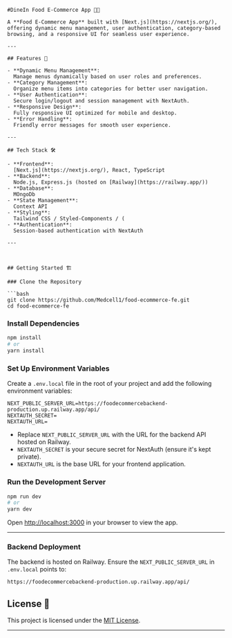 
```
#DineIn Food E-Commerce App 🍔🛒

A **Food E-Commerce App** built with [Next.js](https://nextjs.org/), offering dynamic menu management, user authentication, category-based browsing, and a responsive UI for seamless user experience.

---

## Features 🚀

- **Dynamic Menu Management**: 
  Manage menus dynamically based on user roles and preferences.
- **Category Management**: 
  Organize menu items into categories for better user navigation.
- **User Authentication**: 
  Secure login/logout and session management with NextAuth.
- **Responsive Design**: 
  Fully responsive UI optimized for mobile and desktop.
- **Error Handling**: 
  Friendly error messages for smooth user experience.

---

## Tech Stack 🛠️

- **Frontend**: 
  [Next.js](https://nextjs.org/), React, TypeScript
- **Backend**: 
  Node.js, Express.js (hosted on [Railway](https://railway.app/))
- **Database**: 
  MOngoDb
- **State Management**: 
  Context API 
- **Styling**: 
  Tailwind CSS / Styled-Components / (
- **Authentication**: 
  Session-based authentication with NextAuth

---



## Getting Started 🏗️

### Clone the Repository

```bash
git clone https://github.com/Medcell1/food-ecommerce-fe.git
cd food-ecommerce-fe
```

### Install Dependencies

```bash
npm install
# or
yarn install
```

### Set Up Environment Variables

Create a `.env.local` file in the root of your project and add the following environment variables:

```env
NEXT_PUBLIC_SERVER_URL=https://foodecommercebackend-production.up.railway.app/api/
NEXTAUTH_SECRET=
NEXTAUTH_URL=
```

- Replace `NEXT_PUBLIC_SERVER_URL` with the URL for the backend API hosted on Railway.
- `NEXTAUTH_SECRET` is your secure secret for NextAuth (ensure it's kept private).
- `NEXTAUTH_URL` is the base URL for your frontend application.

### Run the Development Server

```bash
npm run dev
# or
yarn dev
```

Open [http://localhost:3000](http://localhost:3000) in your browser to view the app.

---


### Backend Deployment

The backend is hosted on Railway. Ensure the `NEXT_PUBLIC_SERVER_URL` in `.env.local` points to:

```bash
https://foodecommercebackend-production.up.railway.app/api/
```


## License 📜

This project is licensed under the [MIT License](LICENSE).

---


